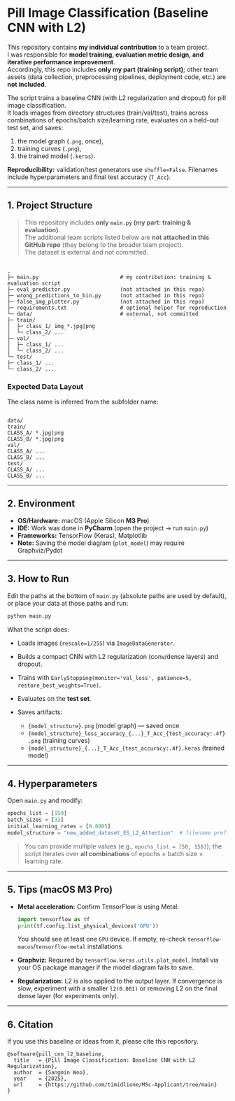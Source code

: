 # Pill Image Classification (Baseline CNN with L2)

This repository contains **my individual contribution** to a team project.  
I was responsible for **model training, evaluation metric design, and iterative performance improvement**.  
Accordingly, this repo includes **only my part (training script)**; other team assets (data collection, preprocessing pipelines, deployment code, etc.) are **not included**.

The script trains a baseline CNN (with L2 regularization and dropout) for pill image classification.  
It loads images from directory structures (train/val/test), trains across combinations of epochs/batch size/learning rate, evaluates on a held-out test set, and saves:
1) the model graph (`.png`, once),  
2) training curves (`.png`),  
3) the trained model (`.keras`).  

**Reproducibility:** validation/test generators use `shuffle=False`. Filenames include hyperparameters and final test accuracy (`T_Acc`).

---

## 1. Project Structure

> This repository includes **only `main.py` (my part: training & evaluation)**.  
> The additional team scripts listed below are **not attached in this GitHub repo** (they belong to the broader team project).  
> The dataset is external and not committed.

```

.
├─ main.py                          # my contribution: training & evaluation script
├─ eval_predictor.py                (not attached in this repo)
├─ wrong_predictions_to_bin.py      (not attached in this repo)
├─ false_img_plotter.py             (not attached in this repo)
├─ requirements.txt                 # optional helper for reproduction
└─ data/                            # external, not committed
├─ train/
│  ├─ class_1/ img_*.jpg|png
│  └─ class_2/ ...
├─ val/
│  ├─ class_1/ ...
│  └─ class_2/ ...
└─ test/
├─ class_1/ ...
└─ class_2/ ...

```

### Expected Data Layout
The class name is inferred from the subfolder name:
```

data/
train/
CLASS_A/ *.jpg|png
CLASS_B/ *.jpg|png
val/
CLASS_A/ ...
CLASS_B/ ...
test/
CLASS_A/ ...
CLASS_B/ ...

````

---

## 2. Environment

- **OS/Hardware:** macOS (Apple Silicon **M3 Pro**)
- **IDE:** Work was done in **PyCharm** (open the project → run `main.py`)
- **Frameworks:** TensorFlow (Keras), Matplotlib
- **Note:** Saving the model diagram (`plot_model`) may require Graphviz/Pydot

---

## 3. How to Run

Edit the paths at the bottom of `main.py` (absolute paths are used by default), or place your data at those paths and run:

```bash
python main.py
````

What the script does:

* Loads images (`rescale=1/255`) via `ImageDataGenerator`.
* Builds a compact CNN with L2 regularization (conv/dense layers) and dropout.
* Trains with `EarlyStopping(monitor='val_loss', patience=5, restore_best_weights=True)`.
* Evaluates on the **test set**.
* Saves artifacts:

  * `{model_structure}.png` (model graph) — saved once
  * `{model_structure}_loss_accuracy_{...}_T_Acc_{test_accuracy:.4f}.png` (training curves)
  * `{model_structure}_{...}_T_Acc_{test_accuracy:.4f}.keras` (trained model)

---

## 4. Hyperparameters

Open `main.py` and modify:

```python
epochs_list = [150]
batch_sizes = [32]
initial_learning_rates = [0.0005]
model_structure = "new_added_dataset_ES_L2_Attention"  # filename prefix only
```

> You can provide multiple values (e.g., `epochs_list = [50, 150]`); the script iterates over **all combinations** of epochs × batch size × learning rate.

---

## 5. Tips (macOS M3 Pro)

* **Metal acceleration:** Confirm TensorFlow is using Metal:

  ```python
  import tensorflow as tf
  print(tf.config.list_physical_devices('GPU'))
  ```

  You should see at least one `GPU` device. If empty, re-check `tensorflow-macos`/`tensorflow-metal` installations.
* **Graphviz:** Required by `tensorflow.keras.utils.plot_model`. Install via your OS package manager if the model diagram fails to save.
* **Regularization:** L2 is also applied to the output layer. If convergence is slow, experiment with a smaller `l2(0.001)` or removing L2 on the final dense layer (for experiments only).

---

## 6. Citation

If you use this baseline or ideas from it, please cite this repository.

```
@software{pill_cnn_l2_baseline,
  title   = {Pill Image Classification: Baseline CNN with L2 Regularization},
  author  = {Sangmin Woo},
  year    = {2025},
  url     = {https://github.com/timidlione/MSc-Applicant/tree/main}
}
```

```
```
